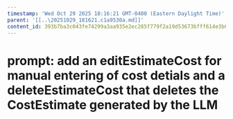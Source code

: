 ```yaml
---
timestamp: 'Wed Oct 29 2025 18:16:21 GMT-0400 (Eastern Daylight Time)'
parent: '[[..\20251029_181621.c1a9530a.md]]'
content_id: 393b7ba3c043fe74299a3aa935e2ec285f779f2a19d53673bfff614e3b0a8bba
---
```


# prompt: add an editEstimateCost for manual entering of cost detials and a deleteEstimateCost that deletes the CostEstimate generated by the LLM
